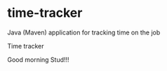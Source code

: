 # time-tracker
Java (Maven) application for tracking time on the job

Time tracker

Good morning Stud!!!
